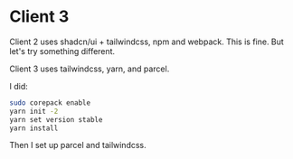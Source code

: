 # Client 3

Client 2 uses shadcn/ui + tailwindcss, npm and webpack. This is fine. But let's try something different.

Client 3 uses tailwindcss, yarn, and parcel.

I did:

``` sh
sudo corepack enable
yarn init -2
yarn set version stable
yarn install
```

Then I set up parcel and tailwindcss.


